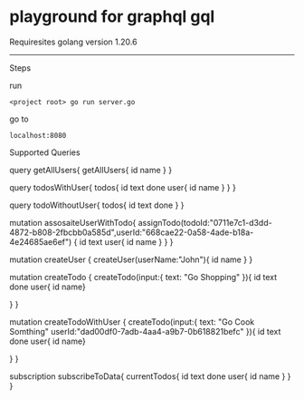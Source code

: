 
# playground for graphql gql

Requiresites
golang version 1.20.6

---

Steps

run 

    <project root> go run server.go

go to 

    localhost:8080

Supported Queries

query getAllUsers{
  getAllUsers{
    id
    name
  }
}


query todosWithUser{
  todos{
    id
    text
    done
    user{
      id
      name
    }
  }
}

query todoWithoutUser{
  todos{
    id
    text
    done
  }
}

mutation assosaiteUserWithTodo{
  assignTodo(todoId:"0711e7c1-d3dd-4872-b808-2fbcbb0a585d",userId:"668cae22-0a58-4ade-b18a-4e24685ae6ef") {
    id
    text
    user{
      id
      name
    }
  }
}

mutation createUser {
  createUser(userName:"John"){
    id
    name
  }
}


mutation createTodo {
createTodo(input:{
  text: "Go Shopping"
}){
id
  text
  done
  user{
id
  name}

}
}

mutation createTodoWithUser {
createTodo(input:{
  text: "Go Cook Somthing"
  userId:"dad00df0-7adb-4aa4-a9b7-0b618821befc"
}){
id
  text
  done
  user{
id
  name}

}
}

subscription subscribeToData{
  currentTodos{
    id
    text
    done
    user{
      id
      name
    }
  }
}


